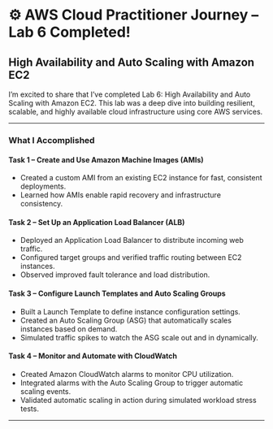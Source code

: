 # ⚙️ AWS Cloud Practitioner Journey – Lab 6 Completed!
## High Availability and Auto Scaling with Amazon EC2

I’m excited to share that I’ve completed Lab 6: High Availability and Auto Scaling with Amazon EC2. 
This lab was a deep dive into building resilient, scalable, and highly available cloud infrastructure using core AWS services.

---

###  What I Accomplished

#### Task 1 – Create and Use Amazon Machine Images (AMIs)
- Created a custom AMI from an existing EC2 instance for fast, consistent deployments.  
- Learned how AMIs enable rapid recovery and infrastructure consistency.

#### Task 2 – Set Up an Application Load Balancer (ALB)
- Deployed an Application Load Balancer to distribute incoming web traffic.  
- Configured target groups and verified traffic routing between EC2 instances.  
- Observed improved fault tolerance and load distribution.

#### Task 3 – Configure Launch Templates and Auto Scaling Groups
- Built a Launch Template to define instance configuration settings.  
- Created an Auto Scaling Group (ASG) that automatically scales instances based on demand.  
- Simulated traffic spikes to watch the ASG scale out and in dynamically.

#### Task 4 – Monitor and Automate with CloudWatch
- Created Amazon CloudWatch alarms to monitor CPU utilization.  
- Integrated alarms with the Auto Scaling Group to trigger automatic scaling events.  
- Validated automatic scaling in action during simulated workload stress tests.

---


